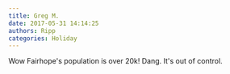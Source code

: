 ```yaml
---
title: Greg M.
date: 2017-05-31 14:14:25
authors: Ripp
categories: Holiday
---
```


 Wow Fairhope's population is over 20k! Dang. It's out of control.